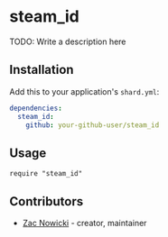 # steam_id

TODO: Write a description here

## Installation

Add this to your application's `shard.yml`:

```yaml
dependencies:
  steam_id:
    github: your-github-user/steam_id
```

## Usage

```crystal
require "steam_id"
```

## Contributors

- [Zac Nowicki](https://github.com/z64) - creator, maintainer
